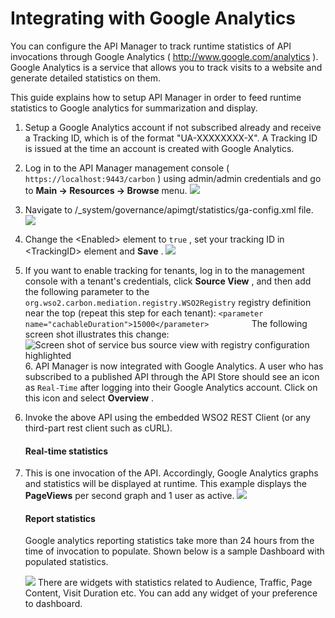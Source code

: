 # Integrating with Google Analytics

You can configure the API Manager to track runtime statistics of API invocations through Google Analytics ( http://www.google.com/analytics ). Google Analytics is a service that allows you to track visits to a website and generate detailed statistics on them.

This guide explains how to setup API Manager in order to feed runtime statistics to Google analytics for summarization and display.

1.  Setup a Google Analytics account if not subscribed already and receive a Tracking ID, which is of the format "UA-XXXXXXXX-X". A Tracking ID is issued at the time an account is created with Google Analytics.
2.  Log in to the API Manager management console ( `https://localhost:9443/carbon` ) using admin/admin credentials and go to **Main -&gt; Resources -&gt; Browse** menu.
    ![](/assets/attachments/103335165/103335168.png)
3.  Navigate to /\_system/governance/apimgt/statistics/ga-config.xml file.
    ![](/assets/attachments/103335165/103335167.png)

4.  Change the &lt;Enabled&gt; element to `true` , set your tracking ID in &lt;TrackingID&gt; element and **Save** .
    ![](/assets/attachments/103335165/103335166.png)

5.  If you want to enable tracking for tenants, log in to the management console with a tenant's credentials, click **Source View** , and then add the following parameter to the `org.wso2.carbon.mediation.registry.WSO2Registry` registry definition near the top (repeat this step for each tenant):
`<parameter name="cachableDuration">15000</parameter>         `
    The following screen shot illustrates this change:
    ![Screen shot of service bus source view with registry configuration highlighted](/assets/attachments/103335165/103335169.png)6.  API Manager is now integrated with Google Analytics. A user who has subscribed to a published API through the API Store should see an icon as `Real-Time` after logging into their Google Analytics account. Click on this icon and select **Overview** .
7.  Invoke the above API using the embedded WSO2 REST Client (or any third-part rest client such as cURL).

    #### Real-time statistics

8.  This is one invocation of the API. Accordingly, Google Analytics graphs and statistics will be displayed at runtime. This example displays the **PageViews** per second graph and 1 user as active.
    ![](/assets/attachments/103335165/103335171.png)
    #### Report statistics

    Google analytics reporting statistics take more than 24 hours from the time of invocation to populate. Shown below is a sample Dashboard with populated statistics.

    ![](/assets/attachments/103335165/103335170.png)
    There are widgets with statistics related to Audience, Traffic, Page Content, Visit Duration etc. You can add any widget of your preference to dashboard.


